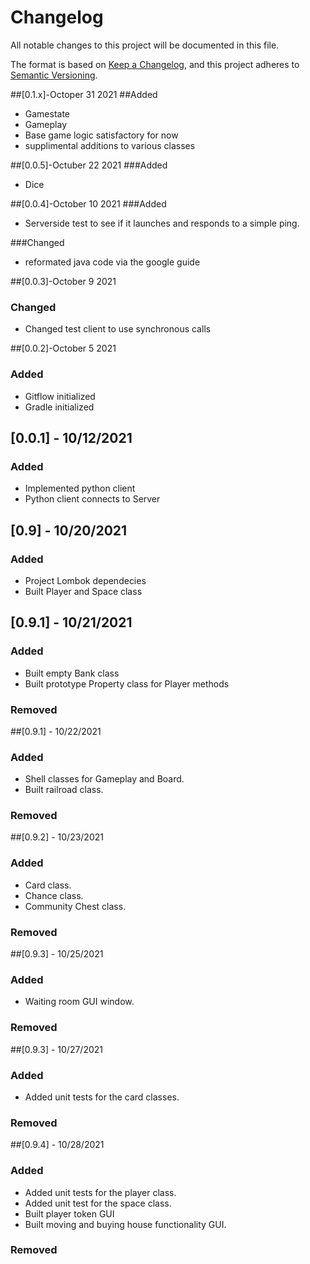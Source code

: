 # Changelog
All notable changes to this project will be documented in this file.

The format is based on [Keep a Changelog](https://keepachangelog.com/en/1.0.0/),
and this project adheres to [Semantic Versioning](https://semver.org/spec/v2.0.0.html).

##[0.1.x]-Octoper 31 2021
##Added 
- Gamestate
- Gameplay
- Base game logic satisfactory for now
- supplimental additions to various classes


##[0.0.5]-Octuber 22 2021
###Added
- Dice

##[0.0.4]-October 10 2021
###Added
- Serverside test to see if it launches and responds to a simple ping.

###Changed
- reformated java code via the google guide

##[0.0.3]-October 9 2021

### Changed
- Changed test client to use synchronous calls

##[0.0.2]-October 5 2021
### Added 
- Gitflow initialized
- Gradle initialized

## [0.0.1] - 10/12/2021
### Added
- Implemented python client
- Python client connects to Server 

## [0.9] - 10/20/2021
### Added
 - Project Lombok dependecies 
 - Built Player and Space class
## [0.9.1] - 10/21/2021
### Added
 - Built empty Bank class
 - Built prototype Property class for Player methods

### Removed

##[0.9.1] - 10/22/2021
### Added
- Shell classes for Gameplay and Board.
- Built railroad class. 

### Removed

##[0.9.2] - 10/23/2021
### Added
- Card class.
- Chance class.
- Community Chest class.

### Removed

##[0.9.3] - 10/25/2021
### Added
- Waiting room GUI window. 

### Removed

##[0.9.3] - 10/27/2021
### Added
- Added unit tests for the card classes.

### Removed

##[0.9.4] - 10/28/2021
### Added
- Added unit tests for the player class.
- Added unit test for the space class.
- Built player token GUI 
- Built moving and buying house functionality GUI.

### Removed
